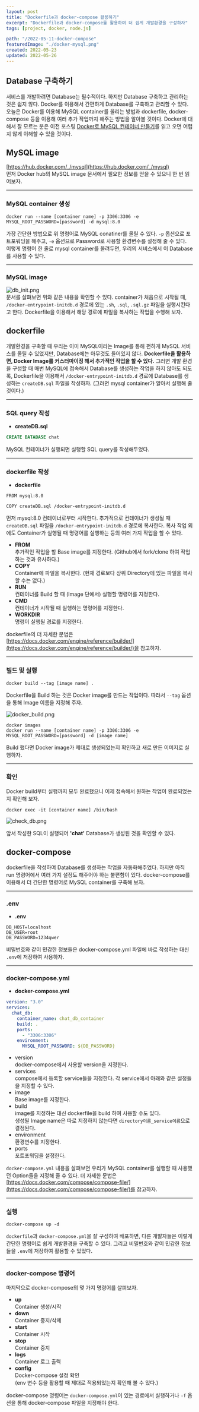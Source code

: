 ```yaml
---
layout: post
title: "Dockerfile과 docker-compose 활용하기"
excerpt: "Dockerfile과 docker-compose를 활용하여 더 쉽게 개발환경을 구성하자"
tags: [project, docker, node.js]

path: "/2022-05-11-docker-compose"
featuredImage: "./docker-mysql.png"
created: 2022-05-23
updated: 2022-05-26
---
```



## Database 구축하기

서비스를 개발하려면 Database는 필수적이다. 하지만 Database 구축하고 관리하는 것은 쉽지 않다. Docker를 이용해서 간편하게 Database를 구축하고 관리할 수 있다. 오늘은 Docker를 이용해 MySQL container를 올리는 방법과 dockerfile, docker-compose 등을 이용해 여러 추가 작업까지 해주는 방법을 알아볼 것이다. Docker에 대해서 잘 모르는 분은 이전 포스팅 [Docker로 MySQL 컨테이너 만들기](https://goo-gy.github.io/2022-03-11-docker)를 읽고 오면 어렵지 않게 이해할 수 있을 것이다.  


## MySQL image  

[https://hub.docker.com/_/mysql](https://hub.docker.com/_/mysql)  
먼저 Docker hub의 MySQL image 문서에서 필요한 정보를 얻을 수 있으니 한 번 읽어보자.  

---

### MySQL container 생성  

``` shell
docker run --name [container name] -p 3306:3306 -e MYSQL_ROOT_PASSWORD=[password] -d mysql:8.0
```
가장 간단한 방법으로 위 명령어로 MySQL conatiner를 올릴 수 있다. `-p` 옵션으로 포트포워딩을 해주고, `-e` 옵션으로 Password로 사용할 환경변수를 설정해 줄 수 있다. 이렇게 명령어 한 줄로 mysql container를 올려두면, 우리의 서비스에서 이 Database를 사용할 수 있다.  

---

### MySQL image  

![db_init.png](db_init.png)  
문서를 살펴보면 위와 같은 내용을 확인할 수 있다. container가 처음으로 시작될 때, `/docker-entrypoint-initdb.d` 경로에 있는  `.sh`, `.sql`, `.sql.gz` 파일을 실행시킨다고 한다. Dockerfile을 이용해서 해당 경로에 파일을 복사하는 작업을 수행해 보자.    


## dockerfile  

개발환경을 구축할 때 우리는 이미 MySQL이라는 Image를 통해 편하게 MySQL 서비스를 올릴 수 있었지만, Database에는 아무것도 들어있지 않다. 
**Dockerfile을 활용하면, Docker Image를 커스터마이징 해서 추가적인 작업을 할 수 있다.** 
그러면 개발 환경을 구성할 때 매번 MySQL에 접속해서 Database를 생성하는 작업을 하지 않아도 되도록, 
Dockerfile을 이용해서 `/docker-entrypoint-initdb.d` 경로에 Database를 생성하는 `createDB.sql` 파일을 작성하자. (그러면 mysql container가 알아서 실행해 줄 것이다.)  

---  

### SQL query 작성    

- **createDB.sql**  

```sql
CREATE DATABASE chat
```  
MySQL 컨테이너가 실행되면 실행할 SQL query를 작성해두었다.  

---  

### dockerfile 작성  

- **dockerfile**

```docker
FROM mysql:8.0

COPY createDB.sql /docker-entrypoint-initdb.d
```  

먼저 mysql:8.0 컨테이너로부터 시작한다. 
추가적으로 컨테이너가 생성될 때 `createDB.sql` 파일을 `/docker-entrypoint-initdb.d` 경로에 복사한다. 
복사 작업 외에도 Container가 실행될 때 명령어를 실행하는 등의 여러 가지 작업을 할 수 있다.  

- **FROM**  
  추가적인 작업을 할 Base image를 지정한다. (Github에서 fork/clone 하여 작업하는 것과 유사하다.)  
- **COPY**  
  Container에 파일을 복사한다. (현재 경로보다 상위 Directory에 있는 파일을 복사할 수는 없다.)
- **RUN**  
  컨테이너를 Build 할 때 (Image 단에서) 실행할 명령어를 지정한다.  
- **CMD**  
  컨테이너가 시작될 때 실행하는 명령어를 지정한다.  
- **WORKDIR**  
  명령이 실행될 경로를 지정한다.  

dockerfile의 더 자세한 문법은 [https://docs.docker.com/engine/reference/builder/](https://docs.docker.com/engine/reference/builder/)을 참고하자.  

---  

### 빌드 및 실행  

``` shell
docker build --tag [image name] .
```

Dockerfile을 Build 하는 것은 Docker image를 만드는 작업이다. 따라서 `--tag` 옵션을 통해 Image 이름을 지정해 주자.  

![docker_build.png](docker_build.png)  

``` shell
docker images
docker run --name [container name] -p 3306:3306 -e MYSQL_ROOT_PASSWORD=[password] -d [image name]
```  

Build 했다면 Docker image가 제대로 생성되었는지 확인하고 새로 만든 이미지로 실행하자. 

---  

### 확인  

Docker build부터 실행까지 모두 완료했으니 이제 접속해서 원하는 작업이 완료되었는지 확인해 보자.  

``` shell
docker exec -it [container name] /bin/bash
```

![check_db.png](check_db.png)  

앞서 작성한 SQL이 실행되어 **'chat'** Database가 생성된 것을 확인할 수 있다.  



## docker-compose  

dockerfile을 작성하여 Database를 생성하는 작업을 자동화해주었다. 하지만 아직 run 명령어에서 여러 가지 설정도 해주어야 하는 불편함이 있다. docker-compose를 이용해서 더 간단한 명령어로 MySQL container를 구축해 보자.  

---  

### .env  

- **.env**  

```
DB_HOST=localhost
DB_USER=root
DB_PASSWORD=1234qwer
```

비밀번호와 같이 민감한 정보들은 docker-compose.yml 파일에 바로 작성하는 대신 `.env`에 저장하여 사용하자.  

---  

### docker-compose.yml  

- **docker-compose.yml**  

``` yaml
version: "3.0"
services:
  chat_db:
    container_name: chat_db_container
    build: .
    ports:
      - "3306:3306"
    environment:
      MYSQL_ROOT_PASSWORD: ${DB_PASSWORD}
```

- version  
  docker-compose에서 사용할 version을 지정한다. 
- services  
  compose에서 등록할 service들을 지정한다. 각 service에서 아래와 같은 설정들을 지정할 수 있다.  
- image  
  Base image를 지정한다.  
- build  
  image를 지정하는 대신 dockerfile을 build 하여 사용할 수도 있다.  
  생성될 Image name은 따로 지정하지 않는다면 `directory이름_service이름`으로 결정된다.  
- environment  
  환경변수를 지정한다.  
- ports  
  포트포워딩을 설정한다.  
  

`docker-compose.yml` 내용을 살펴보면 우리가 MySQL container를 실행할 때 사용했던 Option들을 지정해 줄 수 있다. 더 자세한 문법은 [https://docs.docker.com/compose/compose-file/](https://docs.docker.com/compose/compose-file/)를 참고하자.

---  

### 실행  

``` shell
docker-compose up -d
```

`dockerfile`과 `docker-compose.yml`을 잘 구성하여 배포하면, 다른 개발자들은 이렇게 간단한 명령어로 쉽게 개발환경을 구축할 수 있다. 그리고 비밀번호와 같이 민감한 정보들을 `.env`에 저장하여 활용할 수 있었다.  


---  

### docker-compose 명령어

마지막으로 docker-compose의 몇 가지 명령어를 살펴보자.  

- **up**  
  Container 생성/시작
- **down**  
  Container 중지/삭제
- **start**  
  Container 시작
- **stop**  
  Container 중지
- **logs**  
  Container 로그 출력  
- **config**  
  Docker-compose 설정 확인  
  (env 변수 등을 활용할 때 제대로 적용되었는지 확인해 볼 수 있다.)
  

docker-compose 명령어는 `docker-compose.yml`이 있는 경로에서 실행하거나 `-f` 옵션을 통해 docker-compose 파일을 지정해야 한다.  